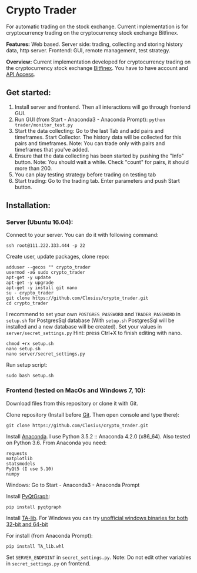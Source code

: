 # Crypto Trader

For automatic trading on the stock exchange.
Current implementation is for cryptocurrency trading on
the cryptocurrency stock exchange Bitfinex.

**Features:**
Web based.
Server side: trading, collecting and storing history data, http server.
Frontend: GUI, remote management, test strategy.

**Overview:**
Current implementation developed for cryptocurrency trading on
the cryptocurrency stock exchange [Bitfinex](https://www.bitfinex.com).
You have to have account and [API Access](https://docs.bitfinex.com/docs/api-access).

## Get started:

1. Install server and frontend. Then all interactions will go through frontend GUI.
2. Run GUI (from Start - Anaconda3 - Anaconda Prompt): ``python trader/monitor_test.py``
3. Start the data collecting:
    Go to the last Tab and add pairs and timeframes.
    Start Collector.
    The history data will be collected for this pairs and timeframes.
    Note: You can trade only with pairs and timeframes that you've added.
4. Ensure that the data collecting has been started by pushing the "Info" button.
    Note: You should wait a while. Check "count" for pairs, it should more than 200.
5. You can play testing strategy before trading on testing tab
6. Start trading: Go to the trading tab. Enter parameters and push Start button.

## Installation:

### Server (Ubuntu 16.04):

Connect to your server. You can do it with following command:
```
ssh root@111.222.333.444 -p 22
```

Create user, update packages, clone repo:
```
adduser --gecos "" crypto_trader
usermod -aG sudo crypto_trader
apt-get -y update
apt-get -y upgrade
apt-get -y install git nano
su - crypto_trader
git clone https://github.com/Closius/crypto_trader.git
cd crypto_trader
```

I recommend to set your own ``POSTGRES_PASSWORD`` and ``TRADER_PASSWORD`` in ``setup.sh`` for PostgresSql database
(With ``setup.sh`` PostgresSql will be installed and a new database will be created).
Set your values in ``server/secret_settings.py``
Hint: press Ctrl+X to finish editing with nano.
```
chmod +rx setup.sh
nano setup.sh
nano server/secret_settings.py
```

Run setup script:
```
sudo bash setup.sh
```

### Frontend (tested on MacOs and Windows 7, 10):

Download files from this repository or clone it with Git.

Clone repository (Install before [Git](https://git-scm.com/downloads). Then open console and type there):
```
git clone https://github.com/Closius/crypto_trader.git
```

Install [Anaconda](https://www.anaconda.com/download). I use Python 3.5.2 :: Anaconda 4.2.0 (x86_64). Also tested on Python 3.6.
From Anaconda you need:
```
requests
matplotlib
statsmodels
PyQt5 (I use 5.10)
numpy
```

Windows: Go to Start - Anaconda3 - Anaconda Prompt

Install [PyQtGraph](http://www.pyqtgraph.org/):
```
pip install pyqtgraph
```

Install [TA-lib](https://github.com/mrjbq7/ta-lib#dependencies).
For Windows you can try [unofficial windows binaries for both 32-bit and 64-bit](https://www.lfd.uci.edu/~gohlke/pythonlibs/#ta-lib)

For install (from Anaconda Prompt):
```
pip install TA_lib.whl
```

Set ``SERVER_ENDPOINT`` in ``secret_settings.py``. Note: Do not edit other variables in ``secret_settings.py`` on frontend.


